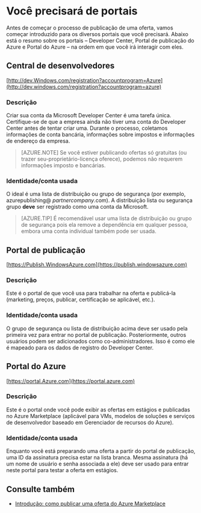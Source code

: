<properties
   pageTitle="Visão geral dos diversos portais necessárias para criar uma oferta para o Marketplace | Microsoft Azure"
   description="Visão geral dos diversos portais necessárias para criar uma oferta do Marketplace"
   services="marketplace-publishing"
   documentationCenter=""
   authors="HannibalSII"
   manager="hascipio"
   editor=""/>

<tags
   ms.service="marketplace"
   ms.devlang="na"
   ms.topic="article"
   ms.tgt_pltfrm="na"
   ms.workload="na"
   ms.date="07/27/2016"
   ms.author="hascipio" />


# <a name="portals-you-will-need"></a>Você precisará de portais
Antes de começar o processo de publicação de uma oferta, vamos começar introduzido para os diversos portais que você precisará. Abaixo está o resumo sobre os portais – Developer Center, Portal de publicação do Azure e Portal do Azure – na ordem em que você irá interagir com eles.                                                                            
## <a name="developer-center"></a>Central de desenvolvedores
[http://dev.Windows.com/registration?accountprogram=Azure](http://dev.windows.com/registration?accountprogram=azure)
### <a name="description"></a>Descrição
Criar sua conta da Microsoft Developer Center é uma tarefa única. Certifique-se de que a empresa ainda não tiver uma conta do Developer Center antes de tentar criar uma. Durante o processo, coletamos informações de conta bancária, informações sobre impostos e informações de endereço da empresa.

> [AZURE.NOTE] Se você estiver publicando ofertas só gratuitas (ou trazer seu-proprietário-licença oferece), podemos não requerem informações imposto e bancárias.

### <a name="identityaccount-used"></a>Identidade/conta usada
O ideal é uma lista de distribuição ou grupo de segurança (por exemplo, azurepublishing@ *partnercompany*.com). A distribuição lista ou segurança grupo **deve** ser registrado como uma conta da Microsoft.

> [AZURE.TIP] É recomendável usar uma lista de distribuição ou grupo de segurança pois ela remove a dependência em qualquer pessoa, embora uma conta individual também pode ser usada.

## <a name="publishing-portal"></a>Portal de publicação
[https://Publish.WindowsAzure.com](https://publish.windowsazure.com)

### <a name="description"></a>Descrição
Este é o portal de que você usa para trabalhar na oferta e publicá-la (marketing, preços, publicar, certificação se aplicável, etc.).

### <a name="identityaccount-used"></a>Identidade/conta usada
O grupo de segurança ou lista de distribuição acima deve ser usado pela primeira vez para entrar no portal de publicação. Posteriormente, outros usuários podem ser adicionados como co-administradores. Isso é como ele é mapeado para os dados de registro do Developer Center.

## <a name="azure-portal"></a>Portal do Azure
[https://portal.Azure.com](https://portal.azure.com)
### <a name="description"></a>Descrição
Este é o portal onde você pode exibir as ofertas em estágios e publicadas no Azure Marketplace (aplicável para VMs, modelos de soluções e serviços de desenvolvedor baseado em Gerenciador de recursos do Azure).
### <a name="identityaccount-used"></a>Identidade/conta usada
Enquanto você está preparando uma oferta a partir do portal de publicação, uma ID da assinatura precisa estar na lista branca. Mesma assinatura (há um nome de usuário e senha associada a ele) deve ser usado para entrar neste portal para testar a oferta em estágios.

## <a name="see-also"></a>Consulte também
- [Introdução: como publicar uma oferta do Azure Marketplace](marketplace-publishing-getting-started.md)
